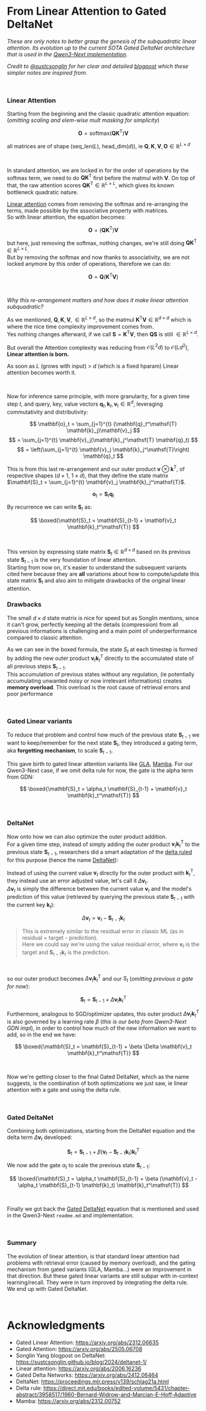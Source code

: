 # From Linear Attention to Gated DeltaNet

*These are only notes to better grasp the genesis of the subquadratic linear attention. Its evolution up to the current
SOTA Gated DeltaNet architecture that is used in the [Qwen3-Next
implementation](https://github.com/casinca/LLM-quest/tree/master/llm_quest/qwen/qwen3_next).*  

*Credit to [@sustcsonglin](https://github.com/sustcsonglin) for her clear and detailed
[blogpost](https://sustcsonglin.github.io/blog/2024/deltanet-1/) which these simpler notes are inspired from.*

&nbsp;

### Linear Attention

Starting from the beginning and the classic quadratic attention equation:  
(*omitting scaling and elem-wise mult masking for simplicity*)

$$
\mathbf{O} = \text{softmax}(\mathbf{Q}\mathbf{K}^\mathsf{T})\mathbf{V}
$$

all matrices are of shape (seq_len($L$), head_dim($d$)), ie 
$\mathbf{Q}, \mathbf{K}, \mathbf{V}, \mathbf{O} \in \mathbb{R}^{L \times d}$

&nbsp;

In standard attention, we are locked in for the order of operations by the softmax term, we need to do 
$\mathbf{Q}\mathbf{K}^\mathsf{T}$ first before the matmul with $\mathbf{V}$. On top of that, the raw attention scores
$\mathbf {Q}\mathbf{K}^\mathsf{T} \in \mathbb{R}^{L \times L}$, which gives its known bottleneck quadratic nature.

[Linear attention](https://arxiv.org/abs/2006.16236) comes from removing the softmax and re-arranging the terms, made possible by the associative property
with matrices.  
So with linear attention, the equation becomes:

$$\mathbf{O} = (\mathbf{Q}\mathbf{K}^\mathsf{T})\mathbf{V}$$

but here, just removing the softmax, nothing changes, we're still doing 
$\mathbf{Q}\mathbf{K}^\mathsf{T} \in\mathbb{R}^{L \times L}$.  
But by removing the softmax and now thanks to associativity, we are not locked anymore by this order of operations,
therefore we can do:

$$\mathbf{O} = \mathbf{Q}(\mathbf{K}^\mathsf{T}\mathbf{V})$$

&nbsp;

*Why this re-arrangement matters and how does it make linear attention subquadratic?*  

As we mentioned, $\mathbf{Q}, \mathbf{K}, \mathbf{V}, \in \mathbb{R}^{L \times d}$, so the matmul
$\mathbf{K}^\mathsf{T}\mathbf{V}\in \mathbb{R}^{d \times d}$ which is where the nice time complexity improvement comes
from.   
Yes nothing changes afterward, if we call $\mathbf{S} = \mathbf{K}^\mathsf{T}\mathbf{V}$, then $\mathbf{Q}\mathbf{S}$
is still $\in \mathbb{R}^{L \times d}$.

But overall the Attention complexity was reducing from $\mathcal{O}(L^2d)$ to $\mathcal{O}(Ld^2)$, **Linear attention is
born.**

As soon as $L$ (grows with input) > $d$ (which is a fixed hparam) Linear attention becomes worth it.  


&nbsp;

Now for inference same principle, with more granularity, for a given time step $t$, and query, key, value vectors 
$\mathbf{q}_t, \mathbf{k}_t, \mathbf{v}_t \in \mathbb{R}^{d}$, leveraging commutativity and distributivity:

$$
\mathbf{o}_t = \sum_{j=1}^{t} (\mathbf{q}_t^\mathsf{T} \mathbf{k}_j)\mathbf{v}_j
$$
$$
= \sum_{j=1}^{t} \mathbf{v}_j(\mathbf{k}_j^\mathsf{T} \mathbf{q}_t)
$$
$$
= \left(\sum_{j=1}^{t} \mathbf{v}_j \mathbf{k}_j^\mathsf{T}\right) \mathbf{q}_t
$$

This is from this last re-arrangement and our outer product $\mathbf{v} \otimes \mathbf{k}^\mathsf{T}$, of respective
shapes (${d \times 1}$, ${1 \times d}$), that they define
the state matrix $\mathbf{S}_t = \sum_{j=1}^{t} \mathbf{v}_j \mathbf{k}_j^\mathsf{T}$.  

$$
\mathbf{o}_t = \mathbf{S}_t \mathbf{q}_t
$$


By recurrence we can write $\mathbf{S}_t$ as:

$$
\boxed{\mathbf{S}_t = \mathbf{S}_{t-1} + \mathbf{v}_t \mathbf{k}_t^\mathsf{T}}
$$

&nbsp;

This version by expressing state matrix $`\mathbf{S}_t \in \mathbb{R}^{d \times d}`$ based on its previous state 
$\mathbf{S}_{t-1}$ is the very foundation of linear attention.  
Starting from now on, it's easier to understand the subsequent variants cited here because they are **all** variations
about how to compute/update this state matrix $\mathbf{S}_t$ and also aim to mitigate drawbacks of the original
linear attention.



### Drawbacks

The small $d \times d$ state matrix is nice for speed but as Songlin mentions, since it can't grow, perfectly keeping
all the details (compression) from all previous informations is challenging and a main point of underperformance
compared to classic attention.

As we can see in the boxed formula, the state $S_t$ at each timestep is formed by adding the new outer product 
$`\mathbf{v}_t \mathbf{k}_t^\mathsf{T}`$ directly to the accumulated state of all previous steps $\mathbf{S}_{t-1}$.  
This accumulation of previous states without any regulation, (ie potentially accumulating unwanted
noisy or now irrelevant informations) creates **memory overload**. This overload is the root cause of retrieval
errors and poor performance

&nbsp;

### Gated Linear variants

To reduce that problem and control how much of the previous state $\mathbf{S}_{t-1}$ we want to keep/remember for the
next state $`\mathbf{S}_t`$, they introduced a gating term, aka **forgetting mechanism**, to scale $`\mathbf{S}_{t-1}`$.

This gave birth to gated linear attention variants like [GLA](https://arxiv.org/abs/2312.06635),
[Mamba](https://arxiv.org/abs/2312.00752). For our Qwen3-Next case, if we omit delta rule for now, the gate is the alpha
term from GDN:

$$
\boxed{\mathbf{S}_t = \alpha_t \mathbf{S}_{t-1} + \mathbf{v}_t \mathbf{k}_t^\mathsf{T}}
$$

&nbsp;

### DeltaNet

Now onto how we can also optimize the outer product addition.  
For a given time step, instead of simply adding the outer product $`\mathbf{v}_t \mathbf{k}_t^\mathsf{T}`$ to the
previous state $\mathbf{S}_{t-1}$, researchers did a smart adaptation of the [delta
ruled](https://proceedings.mlr.press/v139/schlag21a.html) for this purpose (hence the name [DeltaNet](https://proceedings.mlr.press/v139/schlag21a.html)):

Instead of using the current value $\mathbf{v}_t$ directly for the outer product with $\mathbf{k}_t^\mathsf{T}$, they
instead use an error adjusted value, let's call it  $\Delta \mathbf{v}_t$.  
$\Delta \mathbf{v}_t$ is simply the difference between the current value $\mathbf{v}_t$ and the model's prediction of
this value (retrieved by querying the previous state $`\mathbf{S}_{t-1}`$ with the current key $\mathbf{k}_t$):

$$
\Delta \mathbf{v}_t = \mathbf{v}_t - \mathbf{S}_{t-1} \mathbf{k}_t
$$

> This is extremely similar to the residual error in classic ML (as in residual = target - prediction).  
> Here we could say we're using the value residual error, where $\mathbf{v}_t$ is the target and 
> $\mathbf{S}_{t-1} \mathbf{k}_t$ is the prediction.

&nbsp;

so our outer product becomes $\Delta \mathbf{v}_t \mathbf{k}_t^\mathsf{T}$ and our $S_t$ (*omitting previous $\alpha$
gate for now*):

$$
\mathbf{S}_t = \mathbf{S}_{t-1} + \Delta \mathbf{v}_t \mathbf{k}_t^\mathsf{T}
$$

Furthermore, analogous to SGD/optimizer updates, this outer product $\Delta \mathbf{v}_t \mathbf{k}_t^\mathsf{T}$ is also
governed by a learning rate $\beta$ (*this is our beta from Qwen3-Next GDN impl*), in order to control how much of the
new information we want to add, so in the end we have:

$$
\boxed{\mathbf{S}_t = \mathbf{S}_{t-1} + \beta \Delta \mathbf{v}_t \mathbf{k}_t^\mathsf{T}}
$$

&nbsp;

Now we're getting closer to the final Gated DeltaNet, which as the name suggests, is the combination of both
optimizations we just saw, ie linear attention with a gate and using the delta rule.

&nbsp;

### Gated DeltaNet

Combining both optimizations, starting from the DeltaNet equation and the delta term $\Delta \mathbf{v}_t$ developed:

$$
\mathbf{S}_t = \mathbf{S}_{t-1} + \beta (\mathbf{v}_t - \mathbf{S}_{t-1} \mathbf{k}_t) \mathbf{k}_t^\mathsf{T}
$$

We now add the gate $\alpha_t$ to scale the previous state $\mathbf{S}_{t-1}$:

$$
\boxed{\mathbf{S}_t = \alpha_t \mathbf{S}_{t-1} + \beta (\mathbf{v}_t -  \alpha_t \mathbf{S}_{t-1} \mathbf{k}_t)
\mathbf{k}_t^\mathsf{T}}
$$

&nbsp;

Finally we got back the [Gated DeltaNet](https://arxiv.org/abs/2412.06464) equation that is mentioned and used in the
Qwen3-Next `readme.md` and implementation.

&nbsp;

### Summary

The evolution of linear attention, is that standard linear attention had problems with retrieval error (caused by memory
overload), and the gating mechanism from gated variants (GLA, Mamba...) were an improvement in that direction. But these
gated linear variants are still subpar with in-context learning/recall. They were in turn improved by integrating the
delta rule.  
We end up with Gated DeltaNet.


&nbsp;

# Acknowledgments

- Gated Linear Attention: https://arxiv.org/abs/2312.06635
- Gated Attention: https://arxiv.org/abs/2505.06708
- Songlin Yang blogpost on DeltaNet: https://sustcsonglin.github.io/blog/2024/deltanet-1/
- Linear attention: https://arxiv.org/abs/2006.16236
- Gated Delta Networks: https://arxiv.org/abs/2412.06464
- DeltaNet: https://proceedings.mlr.press/v139/schlag21a.html
- Delta rule: https://direct.mit.edu/books/edited-volume/5431/chapter-abstract/3958517/1960-Bernard-Widrow-and-Marcian-E-Hoff-Adaptive
- Mamba: https://arxiv.org/abs/2312.00752
